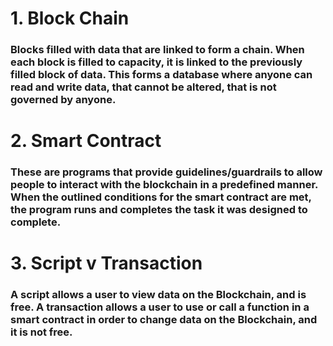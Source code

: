 # 1. Block Chain

### Blocks filled with data that are linked to form a chain.  When each block is filled to capacity, it is linked to the previously filled block of data.  This forms a database where anyone can read and write data, that cannot be altered, that is not governed by anyone.

# 2. Smart Contract
 
### These are programs that provide guidelines/guardrails to allow people to interact with the blockchain in a predefined manner.  When the outlined conditions for the smart contract are met, the program runs and completes the task it was designed to complete.

# 3. Script v Transaction

### A script allows a user to view data on the Blockchain, and is free.  A transaction allows a user to use or call a function in a smart contract in order to change data on the Blockchain, and it is not free.
